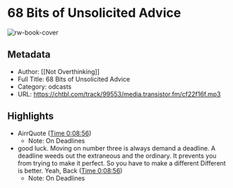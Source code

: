 # 68 Bits of Unsolicited Advice

![rw-book-cover](https://readwise-assets.s3.amazonaws.com/static/images/article1.be68295a7e40.png)

## Metadata
- Author: [[Not Overthinking]]
- Full Title: 68 Bits of Unsolicited Advice
- Category: odcasts
- URL: https://chtbl.com/track/99553/media.transistor.fm/cf22f16f.mp3

## Highlights
- AirrQuote ([Time 0:08:56](https://www.airr.io/quote/5f37243aa7c7e0ae0a99a87e))
    - Note: On Deadlines
- good luck. Moving on number three is always demand a deadline. A deadline weeds out the extraneous and the ordinary. It prevents you from trying to make it perfect. So you have to make a different Different is better. Yeah, Back ([Time 0:08:56](https://www.airr.io/quote/5edc26024a3a2c2245473960))
    - Note: On Deadlines
